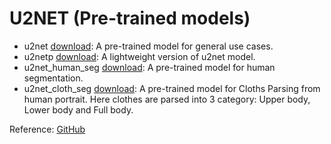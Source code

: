 # U2NET (Pre-trained models)

-   u2net [download](https://drive.google.com/uc?id=1tCU5MM1LhRgGou5OpmpjBQbSrYIUoYab): A pre-trained model for general use cases.
-   u2netp [download](https://drive.google.com/uc?id=1tNuFmLv0TSNDjYIkjEdeH1IWKQdUA4HR): A lightweight version of u2net model.
-   u2net_human_seg [download](https://drive.google.com/uc?id=1ZfqwVxu-1XWC1xU1GHIP-FM_Knd_AX5j): A pre-trained model for human segmentation.
-   u2net_cloth_seg [download](https://drive.google.com/uc?id=15rKbQSXQzrKCQurUjZFg8HqzZad8bcyz): A pre-trained model for Cloths Parsing from human portrait. Here clothes are parsed into 3 category: Upper body, Lower body and Full body.

Reference: [GitHub](https://github.com/xuebinqin/U-2-Net)
